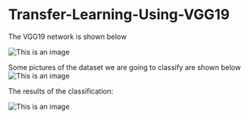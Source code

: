 # Transfer-Learning-Using-VGG19
The VGG19 network is shown below

![This is an image](/Images/Picutre1.jpg)

Some pictures of the dataset we are going to classify are shown below
![This is an image](/Images/Picutre2.png)

The results of the classification:

![This is an image](/Images/Picutre3.png)
